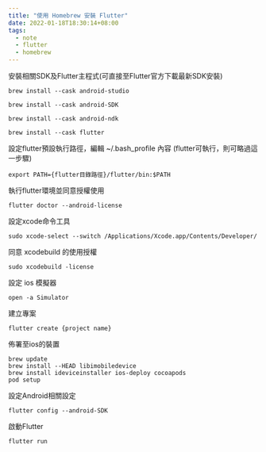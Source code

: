 ```yaml
---
title: "使用 Homebrew 安裝 Flutter"
date: 2022-01-18T18:30:14+08:00
tags: 
  - note
  - flutter
  - homebrew
---
```


 安裝相關SDK及Flutter主程式(可直接至Flutter官方下載最新SDK安裝)

    brew install --cask android-studio

    brew install --cask android-SDK

    brew install --cask android-ndk

    brew install --cask flutter

 設定flutter預設執行路徑，編輯 ~/.bash_profile 內容 (flutter可執行，則可略過這一步驟)

    export PATH={flutter目錄路徑}/flutter/bin:$PATH

 執行flutter環境並同意授權使用
  
    flutter doctor --android-license

 設定xcode命令工具

    sudo xcode-select --switch /Applications/Xcode.app/Contents/Developer/

 同意 xcodebuild 的使用授權

    sudo xcodebuild -license

 設定 ios 模擬器

    open -a Simulator

 建立專案

    flutter create {project name}

 佈署至ios的裝置

    brew update
    brew install --HEAD libimobiledevice
    brew install ideviceinstaller ios-deploy cocoapods
    pod setup

 設定Android相關設定

    flutter config --android-SDK

 啟動Flutter

    flutter run


